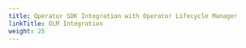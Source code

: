 ```yaml
---
title: Operator SDK Integration with Operator Lifecycle Manager
linkTitle: OLM Integration
weight: 25
---
```

